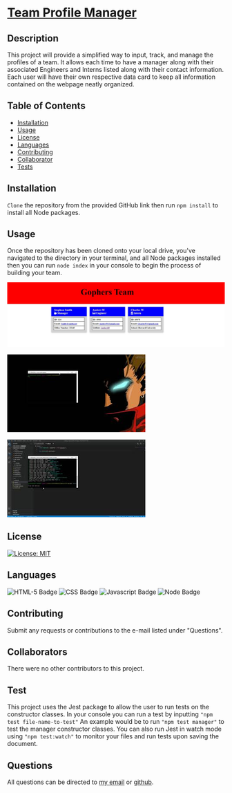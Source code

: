 # [Team Profile Manager](http://www.github.com/SmithBWare89/team-profile-manager)

## Description
This project will provide a simplified way to input, track, and manage the profiles of a team. It allows each time to have a manager along with their associated Engineers and Interns listed along with their contact information. Each user will have their own respective data card to keep all information contained on the webpage neatly organized.

## Table of Contents
* [Installation](#installation)
* [Usage](#usage)
* [License](#license)
* [Languages](#languages)
* [Contributing](#contributing)
* [Collaborator](#collaborators)
* [Tests](#test)

## Installation
`Clone` the repository from the provided GitHub link then run `npm install` to install all Node packages.

## Usage
Once the repository has been cloned onto your local drive, you've navigated to the directory in your terminal, and all Node packages installed then you can run `node index` in your console to begin the process of building your team.

![A sample of a team generated using the profile manager package.](./assets/images/sample-page.jpg)

[![Team Profile Manager Walkthrough](./assets/images/generator-walkthrough.jpg)](https://youtu.be/vQD4ns3A1dw)

[![Jest Testing Walkthrough](./assets/images/test-walkthrough.jpg)](https://youtu.be/uORz2qT6vW8)

## License
[![License: MIT](https://img.shields.io/badge/License-MIT-yellow.svg)](https://opensource.org/licenses/MIT)

## Languages
![HTML-5 Badge](https://img.shields.io/badge/Language-HTML--5-blue)
![CSS Badge](https://img.shields.io/badge/Language-CSS-blue)
![Javascript Badge](https://img.shields.io/badge/Language-Javascript-blue)
![Node Badge](https://img.shields.io/badge/Language-Node-blue)

## Contributing
Submit any requests or contributions to the e-mail listed under "Questions".

## Collaborators
There were no other contributors to this project.

## Test
This project uses the Jest package to allow the user to run tests on the constructor classes. In your console you can run a test by inputting `"npm test file-name-to-test"` An example would be to run `"npm test manager"` to test the manager constructor classes. You can also run Jest in watch mode using `"npm test:watch"` to monitor your files and run tests upon saving the document.

## Questions
All questions can be directed to [my email](SmithWrestling89@gmail.com) or [github](https://www.github.com/SmithBWare89).
  